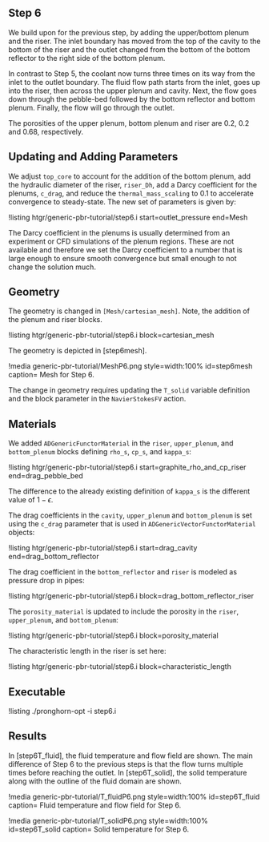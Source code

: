 ## Step 6

We build upon for the previous step, by adding the upper/bottom plenum and the riser.  The inlet boundary has moved from the top of the cavity to the bottom of the riser and the outlet changed from the bottom of the bottom reflector to the right side of the bottom plenum.

In contrast to Step 5, the coolant now turns three times on its way from the inlet to the outlet boundary. The fluid flow path starts from the inlet, goes up into the riser, then across the upper plenum and cavity. Next, the flow goes down through the pebble-bed followed by the bottom reflector and bottom plenum. Finally, the flow will go through the outlet.

The porosities of the upper plenum, bottom plenum and riser are $0.2$, $0.2$ and $0.68$, respectively.

## Updating and Adding Parameters

We adjust `top_core` to account for the addition of the bottom plenum, add the hydraulic diameter of the riser, `riser_Dh`, add a Darcy coefficient for the
plenums, `c_drag`, and reduce the `thermal_mass_scaling` to $0.1$ to accelerate convergence to steady-state. The new set of parameters
is given by:

!listing htgr/generic-pbr-tutorial/step6.i start=outlet_pressure end=Mesh

The Darcy coefficient in the plenums is usually determined from an experiment or CFD simulations of the plenum regions. These are not available and therefore we
set the Darcy coefficient to a number that is large enough to ensure smooth convergence but small enough to not change the solution much.

## Geometry

The geometry is changed in `[Mesh/cartesian_mesh]`. Note, the addition
of the plenum and riser blocks.

!listing htgr/generic-pbr-tutorial/step6.i block=cartesian_mesh

The geometry is depicted in [step6mesh].

!media generic-pbr-tutorial/MeshP6.png
        style=width:100%
        id=step6mesh
        caption= Mesh for Step 6.

The change in geometry requires updating the `T_solid` variable definition
and the block parameter in the `NavierStokesFV` action.

## Materials

We added `ADGenericFunctorMaterial` in the `riser`, `upper_plenum`, and `bottom_plenum` blocks defining `rho_s`, `cp_s`, and `kappa_s`:

!listing htgr/generic-pbr-tutorial/step6.i start=graphite_rho_and_cp_riser end=drag_pebble_bed

The difference to the already existing definition of `kappa_s` is the different
value of $1-\epsilon$.

The drag coefficients in the `cavity`, `upper_plenum` and `bottom_plenum` is set using the `c_drag` parameter that is used in `ADGenericVectorFunctorMaterial` objects:

!listing htgr/generic-pbr-tutorial/step6.i start=drag_cavity end=drag_bottom_reflector

The drag coefficient in the `bottom_reflector` and `riser` is modeled as pressure
drop in pipes:

!listing htgr/generic-pbr-tutorial/step6.i block=drag_bottom_reflector_riser

The `porosity_material` is updated to include the porosity in the `riser`, `upper_plenum`, and `bottom_plenum`:

!listing htgr/generic-pbr-tutorial/step6.i block=porosity_material

The characteristic length in the riser is set here:

!listing htgr/generic-pbr-tutorial/step6.i block=characteristic_length

## Executable

!listing
./pronghorn-opt -i step6.i

## Results

In [step6T_fluid], the fluid temperature and flow field are shown. The main difference of Step 6 to the previous steps is that
the flow turns multiple times before reaching the outlet.
In [step6T_solid], the solid temperature along with the outline of the fluid domain are shown.

!media generic-pbr-tutorial/T_fluidP6.png
        style=width:100%
        id=step6T_fluid
        caption= Fluid temperature and flow field for Step 6.

!media generic-pbr-tutorial/T_solidP6.png
        style=width:100%
        id=step6T_solid
        caption= Solid temperature for Step 6.

